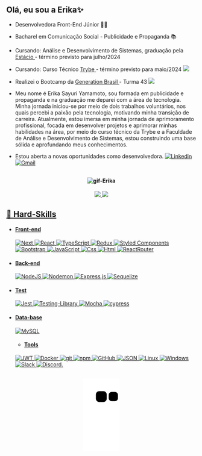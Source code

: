## Olá, eu sou a Erika✨

-  Desenvolvedora Front-End Júnior 👩‍💻
-  Bacharel em Comunicação Social - Publicidade e Propaganda 📚
-  Cursando: Análise e Desenvolvimento de Sistemas, graduação pela <a href="https://estacio.br/cursos/graduacao/analise-e-desenvolvimento-de-sistemas"> Estácio </a> - término previsto para julho/2024
-  Cursando: Curso Técnico <a href= "https://www.betrybe.com/?utm_term=trybe&utm_campaign=*%5BSearch%5D+Brand_BRA&utm_source=adwords&utm_medium=ppc&hsa_acc=1466424558&hsa_cam=12085736593&hsa_grp=146119280611&hsa_ad=617838452283&hsa_src=g&hsa_tgt=kwd-468157942290&hsa_kw=trybe&hsa_mt=p&hsa_net=adwords&hsa_ver=3&gclid=CjwKCAjw3POhBhBQEiwAqTCuBs52OLvqdN6Kdgqd9dBa-ArtmFFeXuTdHt5xrQI_4htWXjjIEqBIdhoCcq8QAvD_BwE">Trybe </a> - término previsto para maio/2024 <a href="https://www.linkedin.com/school/betrybe/" target="_blank"> <img src="https://cdn-icons-png.flaticon.com/512/174/174857.png" width="18px"></img></a>
-  Realizei o Bootcamp da <a href= "https://brazil.generation.org">Generation Brasil </a> - Turma 43 <a href="https://www.linkedin.com/school/generationbrasil/" target="_blank"> <img src="https://cdn-icons-png.flaticon.com/512/174/174857.png" width="18px"></img></a>
-  Meu nome é Erika Sayuri Yamamoto, sou formada em publicidade e propaganda e na graduação me deparei com a área de tecnologia. Minha jornada iniciou-se por meio de dois trabalhos voluntários, nos quais percebi a paixão pela tecnologia, motivando minha transição de carreira.
Atualmente, estou imersa em minha jornada de aprimoramento profissional, focada em desenvolver projetos e aprimorar minhas habilidades na área, por meio do curso técnico da Trybe e a Faculdade de Análise e Desenvolvimento de Sistemas, estou construindo uma base sólida e aprofundando meus conhecimentos. 

- Estou aberta a novas oportunidades como desenvolvedora.
[![Linkedin](https://img.shields.io/badge/LinkedIn-0077B5?style=for-the-badge&logo=linkedin&logoColor=white)](https://www.linkedin.com/in/erikasyamamoto/) 
[![Gmail](https://img.shields.io/badge/Gmail-D14836?style=for-the-badge&logo=gmail&logoColor=white)](mailto:erika.s.yamamoto@gmail.com)

##
<h4 align="center">
<img align="center"  height="150" alt="gif-Erika" src="https://cdn.discordapp.com/attachments/850230792348762133/918598256752222258/esse.gif">

 
<h4 align="center">
  <a href="https://github.com/esyamamoto">
  <img height="120em" src="https://github-readme-stats.vercel.app/api?username=esyamamoto&show_icons=true&theme=midnight-purple&include_all_commits=true&count_private=true"/>
  <img height="120em" src="https://github-readme-stats.vercel.app/api/top-langs/?username=esyamamoto&layout=compact&langs_count=7&theme=midnight-purple"/> </h4>
 
 
  
 
## 🔭 Hard-Skills
  - #### Front-end
    ![Next](https://img.shields.io/badge/next.js-000000?style=for-the-badge&logo=nextdotjs&logoColor=white)
    ![React](https://img.shields.io/badge/React-20232A?style=for-the-badge&logo=react&logoColor=61DAFB)
    ![TypeScript](https://img.shields.io/badge/TypeScript-007ACC?style=for-the-badge&logo=typescript&logoColor=white)
    ![Redux](https://img.shields.io/badge/redux-%23593d88.svg?style=for-the-badge&logo=redux&logoColor=white)
    ![Styled Components](https://img.shields.io/badge/styled--components-DB7093?style=for-the-badge&logo=styled-components&logoColor=white)
    ![Bootstrap](https://img.shields.io/badge/Bootstrap-563D7C?style=for-the-badge&logo=bootstrap&logoColor=white)
    ![JavaScript](https://img.shields.io/badge/JavaScript-323330?style=for-the-badge&logo=javascript&logoColor=F7DF1E)
    ![Css](https://img.shields.io/badge/CSS3-1572B6?style=for-the-badge&logo=css3&logoColor=white)
    ![Html](https://img.shields.io/badge/HTML5-E34F26?style=for-the-badge&logo=html5&logoColor=white)
    ![ReactRouter](https://img.shields.io/badge/React_Router-CA4245?style=for-the-badge&logo=react-router&logoColor=white)
 - #### Back-end
    ![NodeJS](https://img.shields.io/badge/node.js-6DA55F?style=for-the-badge&logo=node.js&logoColor=white)
    ![Nodemon](https://img.shields.io/badge/NODEMON-%23323330.svg?style=for-the-badge&logo=nodemon&logoColor=%BBDEAD)
    ![Express.js](https://img.shields.io/badge/express.js-%23404d59.svg?style=for-the-badge&logo=express&logoColor=%2361DAFB)
    ![Sequelize](https://img.shields.io/badge/Sequelize-52B0E7?style=for-the-badge&logo=Sequelize&logoColor=white)
  - #### Test
    ![Jest](https://img.shields.io/badge/Jest-FFF?style=for-the-badge&logo=jest&logoColor=C03B13)
    ![Testing-Library](https://img.shields.io/badge/-TestingLibrary-%23E33332?style=for-the-badge&logo=testing-library&logoColor=white)
    ![Mocha](https://img.shields.io/badge/-mocha-%238D6748?style=for-the-badge&logo=mocha&logoColor=white)
    ![cypress](https://img.shields.io/badge/-cypress-%23E5E5E5?style=for-the-badge&logo=cypress&logoColor=058a5e)
 - #### Data-base
    ![MySQL](https://img.shields.io/badge/mysql-%2300f.svg?style=for-the-badge&logo=mysql&logoColor=white)
    - #### Tools
    ![JWT](https://img.shields.io/badge/JWT-black?style=for-the-badge&logo=JSON%20web%20tokens)
    ![Docker](https://img.shields.io/badge/docker-%230db7ed.svg?style=for-the-badge&logo=docker&logoColor=white)
    ![git](https://img.shields.io/badge/Git-F05032?style=for-the-badge&logo=git&logoColor=white)
    ![npm](https://img.shields.io/badge/npm-CB3837?style=for-the-badge&logo=npm&logoColor=white)
    ![GitHub](https://img.shields.io/badge/GitHub-100000?style=for-the-badge&logo=github&logoColor=white)
    ![JSON](https://img.shields.io/badge/json-5E5C5C?style=for-the-badge&logo=json&logoColor=white)
    ![Linux](https://img.shields.io/badge/Linux-FCC624?style=for-the-badge&logo=linux&logoColor=black)
    ![Windows](https://img.shields.io/badge/Windows-0078D6?style=for-the-badge&logo=windows&logoColor=white)
    ![Slack](https://img.shields.io/badge/Slack-4A154B?style=for-the-badge&logo=slack&logoColor=white)
    ![Discord](https://img.shields.io/badge/Discord-7289DA?style=for-the-badge&logo=discord&logoColor=white).

   
 ##
 
 <h4 align="center">
 
![Snake animation](https://github.com/esyamamoto/esyamamoto/blob/output/github-contribution-grid-snake.svg)
 
</div>
